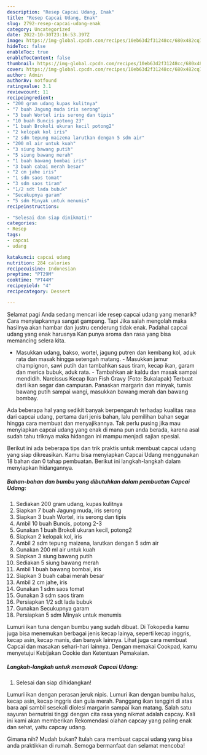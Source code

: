 ```yaml
---
description: "Resep Capcai Udang, Enak"
title: "Resep Capcai Udang, Enak"
slug: 2792-resep-capcai-udang-enak
category: Uncategorized
date: 2022-10-30T23:16:53.397Z
image: https://img-global.cpcdn.com/recipes/10eb63d2f31248cc/680x482cq70/capcai-udang-foto-resep-utama.jpg
hideToc: false
enableToc: true
enableTocContent: false
thumbnail: https://img-global.cpcdn.com/recipes/10eb63d2f31248cc/680x482cq70/capcai-udang-foto-resep-utama.jpg
cover: https://img-global.cpcdn.com/recipes/10eb63d2f31248cc/680x482cq70/capcai-udang-foto-resep-utama.jpg
author: Admin
authorAv: notfound
ratingvalue: 3.1
reviewcount: 11
recipeingredient:
- "200 gram udang kupas kulitnya"
- "7 buah Jagung muda iris serong"
- "3 buah Wortel iris serong dan tipis"
- "10 buah Buncis potong 23"
- "1 buah Brokoli ukuran kecil potong2"
- "2 kelopak kol iris"
- "2 sdm tepung maizena larutkan dengan 5 sdm air"
- "200 ml air untuk kuah"
- "3 siung bawang putih"
- "5 siung bawang merah"
- "1 buah bawang bombai iris"
- "3 buah cabai merah besar"
- "2 cm jahe iris"
- "1 sdm saos tomat"
- "3 sdm saos tiram"
- "1/2 sdt lada bubuk"
- "Secukupnya garam"
- "5 sdm Minyak untuk menumis"
recipeinstructions:

- "Selesai dan siap dinikmati!"
categories:
- Resep
tags:
- capcai
- udang

katakunci: capcai udang 
nutrition: 284 calories
recipecuisine: Indonesian
preptime: "PT29M"
cooktime: "PT44M"
recipeyield: "4"
recipecategory: Dessert

---
```



Selamat pagi Anda sedang mencari ide resep capcai udang yang menarik? Cara menyiapkannya sangat gampang. Tapi Jika salah mengolah maka hasilnya akan hambar dan justru cenderung tidak enak. Padahal capcai udang yang enak harusnya Kan punya aroma dan rasa yang bisa memancing selera kita.


- Masukkan udang, bakso, wortel, jagung putren dan kembang kol, aduk rata dan masak hingga setengah matang. - Masukkan jamur champignon, sawi putih dan tambahkan saus tiram, kecap ikan, garam dan merica bubuk, aduk rata. - Tambahkan air kaldu dan masak sampai mendidih. Narcissus Kecap Ikan Fish Gravy (Foto: Bukalapak) Terbuat dari ikan segar dan campuran. Panaskan margarin dan minyak, tumis bawang putih sampai wangi, masukkan bawang merah dan bawang bombay.

Ada beberapa hal yang sedikit banyak berpengaruh terhadap kualitas rasa dari capcai udang, pertama dari jenis bahan, lalu pemilihan bahan segar hingga cara membuat dan menyajikannya. Tak perlu pusing jika mau menyiapkan capcai udang yang enak di mana pun anda berada, karena asal sudah tahu triknya maka hidangan ini mampu menjadi sajian spesial.


Berikut ini ada beberapa tips dan trik praktis untuk membuat capcai udang yang siap dikreasikan. Kamu bisa menyiapkan Capcai Udang menggunakan 18 bahan dan 0 tahap pembuatan. Berikut ini langkah-langkah dalam menyiapkan hidangannya.

<!--inarticleads1-->

##### Bahan-bahan dan bumbu yang dibutuhkan dalam pembuatan Capcai Udang:

1. Sediakan 200 gram udang, kupas kulitnya
1. Siapkan 7 buah Jagung muda, iris serong
1. Siapkan 3 buah Wortel, iris serong dan tipis
1. Ambil 10 buah Buncis, potong 2-3
1. Gunakan 1 buah Brokoli ukuran kecil, potong2
1. Siapkan 2 kelopak kol, iris
1. Ambil 2 sdm tepung maizena, larutkan dengan 5 sdm air
1. Gunakan 200 ml air untuk kuah
1. Siapkan 3 siung bawang putih
1. Sediakan 5 siung bawang merah
1. Ambil 1 buah bawang bombai, iris
1. Siapkan 3 buah cabai merah besar
1. Ambil 2 cm jahe, iris
1. Gunakan 1 sdm saos tomat
1. Gunakan 3 sdm saos tiram
1. Persiapkan 1/2 sdt lada bubuk
1. Gunakan Secukupnya garam
1. Persiapkan 5 sdm Minyak untuk menumis


Lumuri ikan tuna dengan bumbu yang sudah dibuat. Di Tokopedia kamu juga bisa menemukan berbagai jenis kecap lainya, seperti kecap inggris, kecap asin, kecap manis, dan banyak lainnya. Lihat juga cara membuat Capcai dan masakan sehari-hari lainnya. Dengan memakai Cookpad, kamu menyetujui Kebijakan Cookie dan Ketentuan Pemakaian. 

<!--inarticleads2-->

##### Langkah-langkah untuk memasak Capcai Udang:


1. Selesai dan siap dihidangkan!

Lumuri ikan dengan perasan jeruk nipis. Lumuri ikan dengan bumbu halus, kecap asin, kecap inggris dan gula merah. Panggang ikan tenggiri di atas bara api sambil sesekali diolesi margarin sampai ikan matang. Salah satu sayuran bernutrisi tinggi dengan cita rasa yang nikmat adalah capcay. Kali ini kami akan memberikan Rekomendasi olahan capcay yang paling enak dan sehat, yaitu capcay udang. 

Gimana nih? Mudah bukan? Itulah cara membuat capcai udang yang bisa anda praktikkan di rumah. Semoga bermanfaat dan selamat mencoba!

